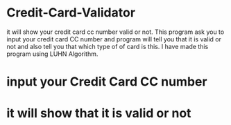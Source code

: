 # Credit-Card-Validator
it will show your credit card cc number valid or not.
This program ask you to input your credit card CC number and program will tell you that it is valid or not and also tell you that which type of of card is this.
I have made this program using LUHN Algorithm.
# input your Credit Card CC number 
# it will show that it is valid or not
